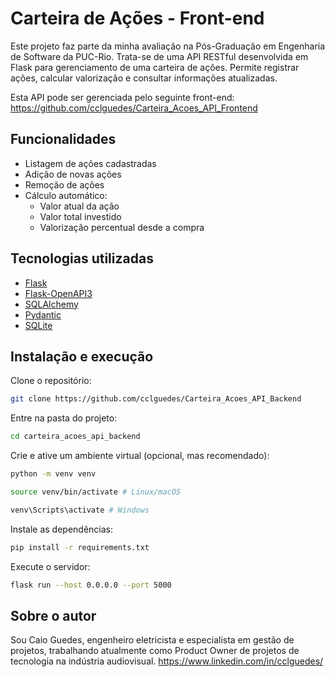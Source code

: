 # Carteira de Ações - Front-end

Este projeto faz parte da minha avaliação na Pós-Graduação em Engenharia de Software da PUC-Rio. Trata-se de uma API RESTful desenvolvida em Flask para gerenciamento de uma carteira de ações. Permite registrar ações, calcular valorização e consultar informações atualizadas.

Esta API pode ser gerenciada pelo seguinte front-end: https://github.com/cclguedes/Carteira_Acoes_API_Frontend

## Funcionalidades

- Listagem de ações cadastradas
- Adição de novas ações
- Remoção de ações
- Cálculo automático:
  - Valor atual da ação
  - Valor total investido
  - Valorização percentual desde a compra

## Tecnologias utilizadas

- [Flask](https://flask.palletsprojects.com/)
- [Flask-OpenAPI3](https://pypi.org/project/flask-openapi3/)
- [SQLAlchemy](https://www.sqlalchemy.org/)
- [Pydantic](https://docs.pydantic.dev/)
- [SQLite](https://www.sqlite.org/)

## Instalação e execução

Clone o repositório:
```bash
git clone https://github.com/cclguedes/Carteira_Acoes_API_Backend
```
Entre na pasta do projeto:
```bash
cd carteira_acoes_api_backend
```
Crie e ative um ambiente virtual (opcional, mas recomendado):
```bash
python -m venv venv
```
```bash
source venv/bin/activate # Linux/macOS
```
```bash
venv\Scripts\activate # Windows
```
Instale as dependências:
```bash
pip install -r requirements.txt
```
Execute o servidor:
```bash
flask run --host 0.0.0.0 --port 5000
```
## Sobre o autor

Sou Caio Guedes, engenheiro eletricista e especialista em gestão de projetos, trabalhando atualmente como Product Owner de projetos de tecnologia na indústria audiovisual. https://www.linkedin.com/in/cclguedes/